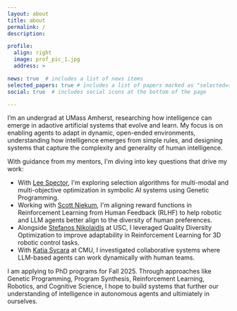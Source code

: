 ```yaml
---
layout: about
title: about
permalink: /
description:

profile:
  align: right
  image: prof_pic_1.jpg
  address: >

news: true  # includes a list of news items
selected_papers: true # includes a list of papers marked as "selected={true}"
social: true  # includes social icons at the bottom of the page

---
```




I’m an undergrad at UMass Amherst, researching how intelligence can emerge in adaotive artificial systems that evolve and learn. My focus is on enabling agents to adapt in dynamic, open-ended environments, understanding how intelligence emerges from simple rules, and designing systems that capture the complexity and generality of human intelligence.

With guidance from my mentors, I'm diving into key questions that drive my work:

- With [Lee Spector](https://www.amherst.edu/people/facstaff/lspector), I'm exploring selection algorithms for multi-modal and multi-objective optimization in symbolic AI systems using Genetic Programming.
- Working with [Scott Niekum](https://people.cs.umass.edu/~sniekum/), I'm aligning reward functions in Reinforcement Learning from Human Feedback (RLHF) to help robotic and LLM agents better align to the diversity of human preferences.
- Alongside [Stefanos Nikolaidis](https://stefanosnikolaidis.net/) at USC, I leveraged Quality Diversity Optimization to improve adaptability in Reinforcement Learning for 3D robotic control tasks.
- With [Katia Sycara](https://www.ri.cmu.edu/ri-faculty/katia-sycara/) at CMU, I investigated collaborative systems where LLM-based agents can work dynamically with human teams.

I am applying to PhD programs for Fall 2025. 
Through approaches like Genetic Programming, Program Synthesis, Reinforcement Learning, Robotics, and Cognitive Science, I hope to build systems that further our understanding of intelligence in autonomous agents and ultimiately in ourselves. 

